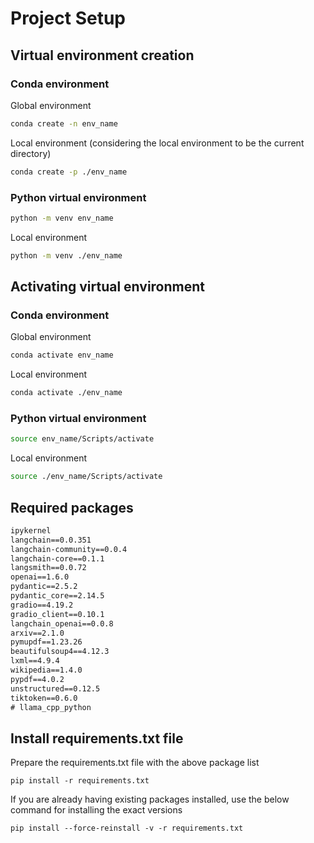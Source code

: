 # Project Setup

## Virtual environment creation
### Conda environment
Global environment
```bash
conda create -n env_name
```
Local environment (considering the local environment to be the current directory)
```bash
conda create -p ./env_name
```
### Python virtual environment
```bash
python -m venv env_name
```
Local environment
```bash
python -m venv ./env_name
```

## Activating virtual environment
### Conda environment
Global environment
```bash
conda activate env_name
```
Local environment
```bash
conda activate ./env_name
```
### Python virtual environment
```bash
source env_name/Scripts/activate
```
Local environment
```bash
source ./env_name/Scripts/activate
```

## Required packages
```txt
ipykernel
langchain==0.0.351
langchain-community==0.0.4
langchain-core==0.1.1
langsmith==0.0.72
openai==1.6.0
pydantic==2.5.2
pydantic_core==2.14.5
gradio==4.19.2
gradio_client==0.10.1
langchain_openai==0.0.8
arxiv==2.1.0
pymupdf==1.23.26
beautifulsoup4==4.12.3
lxml==4.9.4
wikipedia==1.4.0
pypdf==4.0.2
unstructured==0.12.5
tiktoken==0.6.0
# llama_cpp_python
```

## Install requirements.txt file
Prepare the requirements.txt file with the above package list
```console
pip install -r requirements.txt 
```

If you are already having existing packages installed, use the below command for installing the exact versions
```console
pip install --force-reinstall -v -r requirements.txt 
```